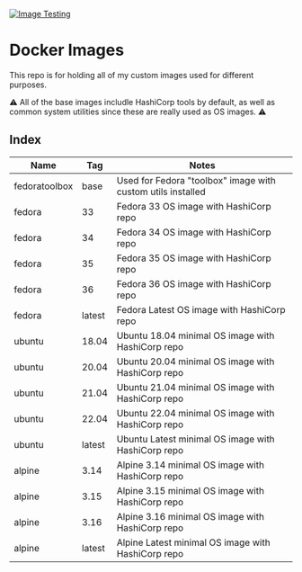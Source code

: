 [![Image Testing](https://github.com/mtharpe/docker-images/actions/workflows/docker-image.yml/badge.svg)](https://github.com/mtharpe/docker-images/actions/workflows/docker-image.yml)

# Docker Images
This repo is for holding all of my custom images used for different purposes.

:warning:
All of the base images includle HashiCorp tools by default, as well as common system utilities since these are really used as OS images.
:warning:

## Index

| Name | Tag | Notes |
|------|---------|--------------|
| fedoratoolbox | base | Used for Fedora "toolbox" image with custom utils installed |
| fedora | 33 | Fedora 33 OS image with HashiCorp repo |
| fedora | 34 | Fedora 34 OS image with HashiCorp repo |
| fedora | 35 | Fedora 35 OS image with HashiCorp repo |
| fedora | 36 | Fedora 36 OS image with HashiCorp repo |
| fedora | latest | Fedora Latest OS image with HashiCorp repo |
| ubuntu | 18.04 | Ubuntu 18.04 minimal OS image with HashiCorp repo |
| ubuntu | 20.04 | Ubuntu 20.04 minimal OS image with HashiCorp repo |
| ubuntu | 21.04 | Ubuntu 21.04 minimal OS image with HashiCorp repo |
| ubuntu | 22.04 | Ubuntu 22.04 minimal OS image with HashiCorp repo |
| ubuntu | latest | Ubuntu Latest minimal OS image with HashiCorp repo |
| alpine | 3.14 | Alpine 3.14 minimal OS image with HashiCorp repo |
| alpine | 3.15 | Alpine 3.15 minimal OS image with HashiCorp repo |
| alpine | 3.16 | Alpine 3.16 minimal OS image with HashiCorp repo |
| alpine | latest | Alpine Latest minimal OS image with HashiCorp repo |